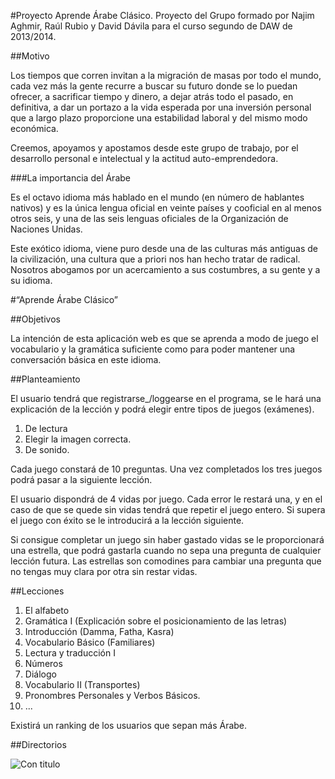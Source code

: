 #Proyecto Aprende Árabe Clásico.
Proyecto del Grupo formado por Najim Aghmir, Raúl Rubio y David Dávila para el curso segundo de DAW de 2013/2014.

##Motivo

Los tiempos que corren invitan a la migración de masas por todo el mundo, cada vez más la gente recurre a buscar su futuro donde se lo puedan ofrecer, a sacrificar tiempo y dinero, a dejar atrás todo el pasado, en definitiva, a dar un portazo a la vida esperada por una inversión personal que a largo plazo proporcione una estabilidad laboral y del mismo modo económica.

Creemos, apoyamos y  apostamos desde este grupo de trabajo, por el desarrollo personal e intelectual y la actitud auto-emprendedora.

###La importancia del Árabe

Es el octavo idioma más hablado en el mundo (en número de hablantes nativos) y es la única lengua oficial en veinte países y cooficial en al menos otros seis, y una de las seis lenguas oficiales de la Organización de Naciones Unidas. 

Este exótico idioma, viene puro desde una de las culturas más antiguas de la civilización, una cultura que a priori nos han hecho tratar de radical. Nosotros abogamos por un acercamiento a sus costumbres, a su gente y a su idioma.



#“Aprende Árabe Clásico”

##Objetivos

La intención de esta aplicación web es que se aprenda a modo de juego el vocabulario y la gramática suficiente como para poder mantener una conversación básica en este idioma.

##Planteamiento

El usuario tendrá que registrarse_/loggearse en el programa, se le hará una explicación de la lección y podrá elegir entre tipos de juegos (exámenes).
1. De lectura
2. Elegir la imagen correcta.
3. De sonido.

Cada juego constará de 10 preguntas. Una vez completados los tres juegos podrá pasar a la siguiente lección.

El usuario dispondrá de 4 vidas por juego. Cada error le restará una, y en el caso de que se quede sin vidas tendrá que repetir el juego entero.
Si supera el juego con éxito se le introducirá a la lección siguiente.

Si consigue completar un juego sin haber gastado vidas se le proporcionará una estrella, que podrá gastarla cuando no sepa una pregunta de cualquier lección futura.
Las estrellas son comodines para cambiar una pregunta que no tengas muy clara por otra sin restar vidas.




##Lecciones


1. El alfabeto
2. Gramática I (Explicación sobre el posicionamiento de las letras)
3. Introducción (Damma, Fatha, Kasra)
4. Vocabulario Básico (Familiares)
5. Lectura y traducción I
6. Números
7. Diálogo
8. Vocabulario II (Transportes)
9. Pronombres Personales y Verbos Básicos.
10. ...


Existirá un ranking de los usuarios que sepan más Árabe.

##Directorios




![Con titulo](http://www.fibgar.org/directorio.jpg "directorio")
